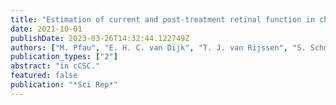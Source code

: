 ```yaml
---
title: "Estimation of current and post-treatment retinal function in chronic central serous chorioretinopathy using artificial intelligence"
date: 2021-10-01
publishDate: 2023-03-26T14:32:44.122749Z
authors: ["M. Pfau", "E. H. C. van Dijk", "T. J. van Rijssen", "S. Schmitz-Valckenberg", "F. G. Holz", "M. Fleckenstein", "C. J. F. Boon"]
publication_types: ["2"]
abstract: "in cCSC."
featured: false
publication: "*Sci Rep*"
---
```


